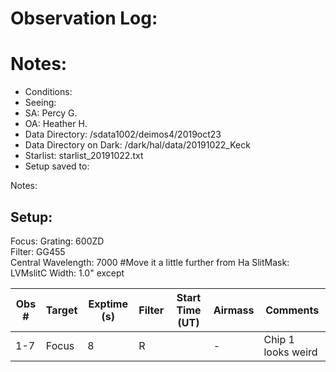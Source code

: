 # Observation Log:

# Notes:

* Conditions: 
* Seeing: 
* SA: Percy G.
* OA: Heather H.
* Data Directory: /sdata1002/deimos4/2019oct23
* Data Directory on Dark: /dark/hal/data/20191022_Keck
* Starlist: starlist_20191022.txt
* Setup saved to:

Notes:


## Setup:
Focus: 
Grating: 600ZD  
Filter: GG455  
Central Wavelength: 7000 #Move it a little further from Ha
SlitMask: LVMslitC 
Width: 1.0" except 

| Obs #     | Target      | Exptime (s) |Filter  | Start Time (UT) | Airmass | Comments                                                   |
|-----------|-------------|-------------|--------|-----------------|---------|------------------------------------------------------------|
|1-7        |    Focus    |8            |R       |                 |    -    | Chip 1 looks weird  

